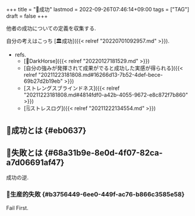 +++
title = "📝成功"
lastmod = 2022-09-26T07:46:14+09:00
tags = ["TAG"]
draft = false
+++

他者の成功についての定義を収集する.

自分の考えはこっち [🏛成功]({{< relref "20220701092957.md" >}}).

-   refs.
    -   [📝DarkHorse]({{< relref "20220127181529.md" >}})
    -   [自分の強みが発揮されて成果がでると成功した実感が得られる]({{< relref "20211223181808.md#16266d13-7b52-4def-bece-69b27d2b19eb" >}})
    -   [ストレングスブラインドネス]({{< relref "20211223181808.md#4814fdf0-a42b-4055-9672-e8c872f7b860" >}})
    -   [🗒ストレスログ]({{< relref "20211222134554.md" >}})


## 📝成功とは {#eb0637}


## 📝失敗とは {#68a31b9e-8e0d-4f07-82ca-a7d06691af47}

成功の逆.


### 📝生産的失敗 {#b3756449-6ee0-449f-ac76-b866c3585e58}

Fail First.
